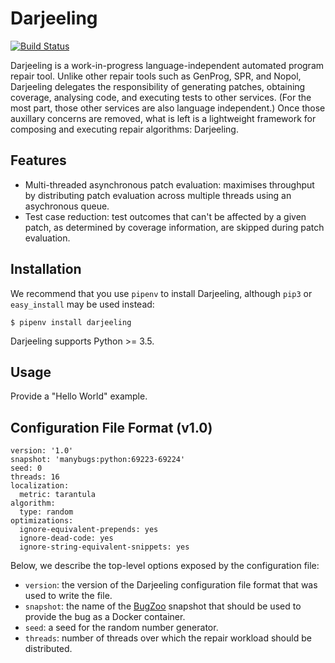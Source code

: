 # Darjeeling

[![Build Status](https://travis-ci.org/squaresLab/Darjeeling.svg?branch=master)](https://travis-ci.org/squaresLab/Darjeeling)

Darjeeling is a work-in-progress language-independent automated program repair
tool. Unlike other repair tools such as GenProg, SPR, and Nopol, Darjeeling
delegates the responsibility of generating patches, obtaining coverage,
analysing code, and executing tests to other services. (For the most part, those
other services are also language independent.)
Once those auxillary concerns are removed, what is left is a lightweight
framework for composing and executing repair algorithms: Darjeeling.

## Features

* Multi-threaded asynchronous patch evaluation: maximises throughput by
  distributing patch evaluation across multiple threads using an asychronous
  queue.
* Test case reduction: test outcomes that can't be affected by a given patch,
  as determined by coverage information, are skipped during patch evaluation.

## Installation

We recommend that you use `pipenv` to install Darjeeling, although `pip3` or
`easy_install` may be used instead:

```
$ pipenv install darjeeling
```

Darjeeling supports Python >= 3.5.

## Usage

Provide a "Hello World" example.

## Configuration File Format (v1.0)

```
version: '1.0'
snapshot: 'manybugs:python:69223-69224'
seed: 0
threads: 16
localization:
  metric: tarantula
algorithm:
  type: random
optimizations:
  ignore-equivalent-prepends: yes
  ignore-dead-code: yes
  ignore-string-equivalent-snippets: yes
```

Below, we describe the top-level options exposed by the configuration file:

* `version`: the version of the Darjeeling configuration file format
  that was used to write the file.
* `snapshot`: the name of the [BugZoo](https://github.com/squaresLab/BugZoo)
  snapshot that should be used to provide the bug as a Docker container.
* `seed`: a seed for the random number generator.
* `threads`: number of threads over which the repair workload should be
  distributed.
